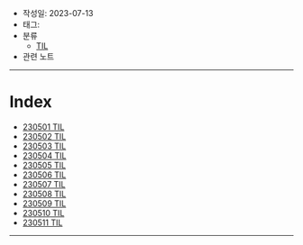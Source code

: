 - 작성일: 2023-07-13
- 태그: 
- 분류
    - [TIL](../TIL.md)
- 관련 노트

---

# Index

- [230501 TIL](23.05/230501%20TIL.md)
- [230502 TIL](23.05/230502%20TIL.md)
- [230503 TIL](23.05/230503%20TIL.md)
- [230504 TIL](23.05/230504%20TIL.md)
- [230505 TIL](23.05/230505%20TIL.md)
- [230506 TIL](23.05/230506%20TIL.md)
- [230507 TIL](23.05/230507%20TIL.md)
- [230508 TIL](23.05/230508%20TIL.md)
- [230509 TIL](23.05/230509%20TIL.md)
- [230510 TIL](23.05/230510%20TIL.md)
- [230511 TIL](23.05/230511%20TIL.md)

---
